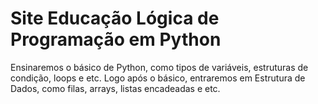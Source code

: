 # Site Educação Lógica de Programação em Python
Ensinaremos o básico de Python, como tipos de variáveis, estruturas de condição, loops e etc.
Logo após o básico, entraremos em Estrutura de Dados, como filas, arrays, listas encadeadas e etc.
